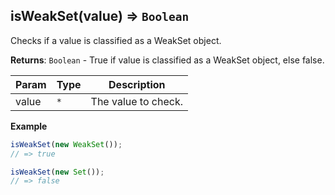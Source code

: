 <a name="isWeakSet"></a>

## isWeakSet(value) ⇒ <code>Boolean</code>
Checks if a value is classified as a WeakSet object.

**Returns**: <code>Boolean</code> - True if value is classified as a WeakSet object, else false.  

| Param | Type | Description |
| --- | --- | --- |
| value | <code>\*</code> | The value to check. |

**Example**  
```js
isWeakSet(new WeakSet());
// => true

isWeakSet(new Set());
// => false
```
